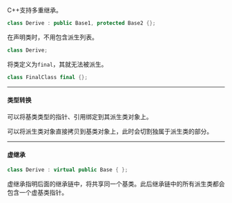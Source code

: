 C++支持多重继承。

```cpp
class Derive : public Base1, protected Base2 {};
```

在声明类时，不用包含派生列表。

```cpp
class Derive;
```

将类定义为`final`，其就无法被派生。

```cpp
class FinalClass final {};
```

---

#### 类型转换

可以将基类类型的指针、引用绑定到其派生类对象上。

可以将派生类对象直接拷贝到基类对象上，此时会切割独属于派生类的部分。

---

#### 虚继承

```cpp
class Derive : virtual public Base { };
```

虚继承指明后面的继承链中，将共享同一个基类。此后继承链中的所有派生类都会包含一个虚基类指针。

